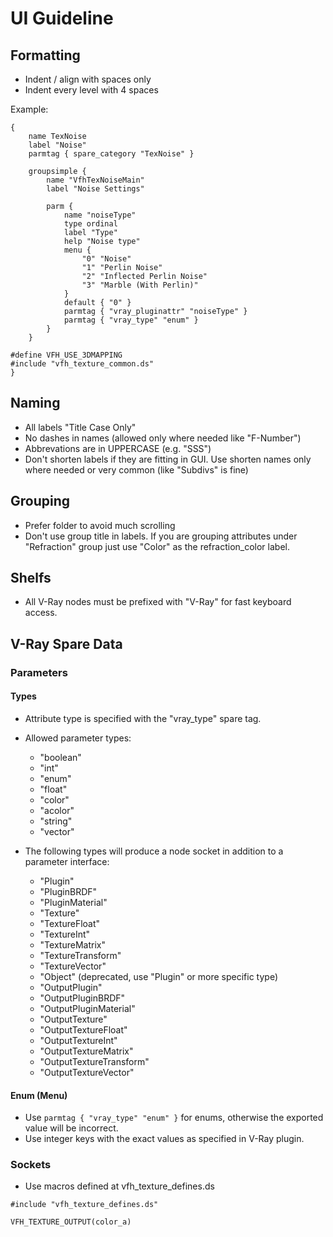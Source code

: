 # UI Guideline

## Formatting

* Indent / align with spaces only
* Indent every level with 4 spaces

Example:

```
{
    name TexNoise
    label "Noise"
    parmtag { spare_category "TexNoise" }

    groupsimple {
        name "VfhTexNoiseMain"
        label "Noise Settings"

        parm {
            name "noiseType"
            type ordinal
            label "Type"
            help "Noise type"
            menu {
                "0" "Noise"
                "1" "Perlin Noise"
                "2" "Inflected Perlin Noise"
                "3" "Marble (With Perlin)"
            }
            default { "0" }
            parmtag { "vray_pluginattr" "noiseType" }
            parmtag { "vray_type" "enum" }
        }
    }

#define VFH_USE_3DMAPPING
#include "vfh_texture_common.ds"
}
```

## Naming

* All labels "Title Case Only"
* No dashes in names (allowed only where needed like "F-Number")
* Abbrevations are in UPPERCASE (e.g. "SSS")
* Don't shorten labels if they are fitting in GUI. Use shorten names only where needed or very common (like "Subdivs" is fine)

## Grouping

* Prefer folder to avoid much scrolling
* Don't use group title in labels. If you are grouping attributes under "Refraction" group just use "Color" as the refraction_color label.

## Shelfs

* All V-Ray nodes must be prefixed with "V-Ray" for fast keyboard access.

## V-Ray Spare Data

### Parameters

#### Types

* Attribute type is specified with the "vray_type" spare tag.
* Allowed parameter types:
    - "boolean"
    - "int"
    - "enum"
    - "float"
    - "color"
    - "acolor"
    - "string"
    - "vector"

* The following types will produce a node socket in addition to a parameter interface:
    - "Plugin"
    - "PluginBRDF"
    - "PluginMaterial"
    - "Texture"
    - "TextureFloat"
    - "TextureInt"
    - "TextureMatrix"
    - "TextureTransform"
    - "TextureVector"
    - "Object" (deprecated, use "Plugin" or more specific type)
    - "OutputPlugin"
    - "OutputPluginBRDF"
    - "OutputPluginMaterial"
    - "OutputTexture"
    - "OutputTextureFloat"
    - "OutputTextureInt"
    - "OutputTextureMatrix"
    - "OutputTextureTransform"
    - "OutputTextureVector"

#### Enum (Menu)

* Use `parmtag { "vray_type" "enum" }` for enums, otherwise the exported value will be incorrect.
* Use integer keys with the exact values as specified in V-Ray plugin.

### Sockets

* Use macros defined at vfh_texture_defines.ds

```
#include "vfh_texture_defines.ds"

VFH_TEXTURE_OUTPUT(color_a)
```